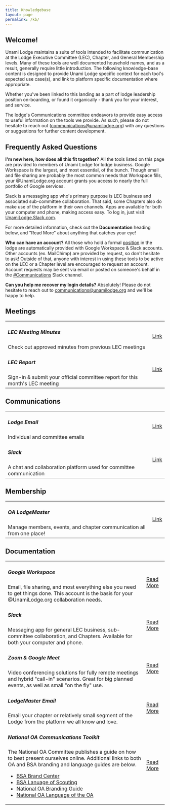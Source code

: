 ```yaml
---
title: Knowledgebase
layout: page
permalink: /kb/
---
```


<h2 class="text-primary pt-3">Welcome!</h2>

Unami Lodge maintains a suite of tools intended to facilitate communication at the Lodge Executive Committee (LEC), Chapter, and General Membership levels.  Many of these tools are well documented household names, and as a result, generally require little introduction.  The following knowledge-base content is designed to provide Unami Lodge specific context for each tool's expected use case(s), and link to platform specific documentation where appropriate.

Whether you've been linked to this landing as a part of lodge leadership position on-boarding, or found it organically - thank you for your interest, and service.

The lodge's Communications committee endeavors to provide easy access to useful information on the tools we provide.  As such, please do not hesitate to reach out ([communications@unamilodge.org](/contact?recipient=communications)) with any questions or suggestions for further content development.


<h2 class="text-primary">Frequently Asked Questions</h2>

**I'm new here, how does all this fit together?**
All the tools listed on this page are provided to members of Unami Lodge for lodge business.  Google Workspace is the largest, and most essential, of the bunch.  Though email and file sharing are probably the most common needs that Workspace fills, your @UnamiLodge.org account grants you access to nearly the full portfolio of Google services.

Slack is a messaging app who's primary purpose is LEC business and associated sub-committee collaboration.  That said, some Chapters also do make use of the platform in their own channels.  Apps are available for both your computer and phone, making access easy.  To log in, just visit [UnamiLodge.Slack.com](https://unamilodge.slack.com/).

For more detailed information, check out the **Documentation** heading below, and "Read More" about anything that catches your eye!


**Who can have an account?**
All those who hold a formal [position](/contactlist) in the lodge are automatically provided with Google Workspace & Slack accounts.  Other accounts (ex. MailChimp) are provided by request, so don't hesitate to ask!  Outside of that, anyone with interest in using these tools to be active on the LEC or a Chapter level are encouraged to request an account.  Account requests may be sent via email or posted on someone's behalf in the [#Communications](https://unamilodge.slack.com/archives/C4RN3NCTS) Slack channel.


**Can you help me recover my login details?**
Absolutely!  Please do not hesitate to reach out to [communications@unamilodge.org](/contact?recipient=communications) and we'll be happy to help.


<h2 class="text-primary pl-2">Meetings</h2>
<table class="table">
  <tr>
    <td class="align-middle"><h5 class="my-0">LEC Meeting Minutes</h5>Check out approved minutes from previous LEC meetings</td>
    <td class="align-middle text-md-right"><a class="btn btn-primary" target="_blank" href="https://docs.google.com/document/d/17o2Ewc3amz6609SfpCDsekjRGbioYwKKRxhLeBPdkG8/edit">Link</a></td>
  </tr>
  <tr>
    <td class="align-middle"><h5 class="my-0">LEC Report</h5>Sign-in & submit your official committee report for this month's LEC meeting</td>
    <td class="align-middle text-md-right"><a class="btn btn-primary" target="_blank" href="https://docs.google.com/forms/d/1sVbIUVSb-pmGEMsAlag_qxFJmA3FdOe_wqD_0VyOtds/edit">Link</a></td>
  </tr>
</table>

<h2 class="text-primary pl-2">Communications</h2>
<table class="table">
  <tr>
    <td class="align-middle"><h5 class="my-0">Lodge Email</h5>Individual and committee emails</td>
    <td class="align-middle text-md-right"><a class="btn btn-primary" target="_blank" href="http://mail.unamilodge.org">Link</a></td>
  </tr>
  <tr>
    <td class="align-middle"><h5 class="my-0">Slack</h5>A chat and collaboration platform used for committee communication</td>
    <td class="align-middle text-md-right"><a class="btn btn-primary" target="_blank" href="https://unamilodge.slack.com">Link</a></td>
  </tr>
</table>

<h2 class="text-primary pl-2">Membership</h2>
<table class="table">
  <tr>
    <td class="align-middle"><h5 class="my-0">OA LodgeMaster</h5>Manage members, events, and chapter communication all from one place!</td>
    <td class="align-middle text-md-right"><a class="btn btn-primary" target="_blank" href="https://lodgemaster-client.oa-bsa.org">Link</a></td>
  </tr>
</table>

<h2 class="text-primary pl-2">Documentation</h2>
<table class="table">
  <tr>
    <td class="align-middle">
      <h5 class="my-0">Google Workspace</h5>
      Email, file sharing, and most everything else you need to get things done.  This account is the basis for your @UnamiLodge.org collaboration needs.
    </td>
    <td class="align-middle text-md-right"><a class="btn btn-primary" target="_blank" href="/kb-google/">Read More</a></td>
  </tr>
  <tr>
    <td class="align-middle">
      <h5 class="my-0">Slack</h5>
      Messaging app for general LEC business, sub-committee collaboration, and Chapters.  Available for both your computer and phone.
    </td>
    <td class="align-middle text-md-right"><a class="btn btn-primary" target="_blank" href="/kb-slack/">Read More</a></td>
  </tr>
  <tr>
    <td class="align-middle">
      <h5 class="my-0">Zoom & Google Meet</h5>
      Video conferencing solutions for fully remote meetings and hybrid "call-in" scenarios.  Great for big planned events, as well as small "on the fly" use.
    </td>
    <td class="align-middle text-md-right"><a class="btn btn-primary" target="_blank" href="/kb-videoconferencing/">Read More</a></td>
  </tr>
  <tr>
    <td class="align-middle">
      <h5 class="my-0">LodgeMaster Email</h5>
      Email your chapter or relatively small segment of the Lodge from the platform we all know and love.
    </td>
    <td class="align-middle text-md-right"><a class="btn btn-primary" target="_blank" href="https://confluence.oa-bsa.org/display/OALMLC4/Send+email+to+all+of+your+chapter+members">Read More</a></td>
  </tr>
  <tr>
    <td class="align-middle">
      <h5 class="my-0">National OA Communications Toolkit</h5>
      The National OA Committee publishes a guide on how to best present ourselves online. Additional links to both OA and BSA branding and language guides are below.
      <ul>
        <li><a target="_blank" href="https://scoutingwire.org/BSA-Brand-Center/">BSA Brand Center</a></li>
        <li><a target="_blank" href="https://www.scouting.org/resources/los/">BSA Lanuage of Scouting</a></li>
        <li><a target="_blank" href="https://oa-bsa.org/resources/branding">National OA Branding Guide</a></li>
        <li><a target="_blank" href="https://oa-bsa.org/resources/looa">National OA Language of the OA</a></li>
      </ul>
    </td>
    <td class="align-middle text-md-right"><a class="btn btn-primary" target="_blank" href="https://oa-bsa.org/resources/communications-toolkit">Read More</a></td>
  </tr>
</table>
